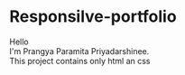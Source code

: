 # Responsilve-portfolio
Hello
<br>
I'm Prangya Paramita Priyadarshinee.
<br>
This project contains only html an css
